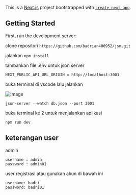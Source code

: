 This is a [Next.js](https://nextjs.org) project bootstrapped with [`create-next-app`](https://nextjs.org/docs/pages/api-reference/create-next-app).

## Getting Started

First, run the development server:

clone repositori 
```https://github.com/badrian400952/jsm.git```

jalankan
```npm install```

tambahkan file .env untuk json server

```NEXT_PUBLIC_API_URL_ORIGIN = http://localhost:3001```

buka terminal di vscode lalu jalankan

![image](https://github.com/user-attachments/assets/5fc4efba-15b4-4611-9a9c-fd66124da634)

```json-server --watch db.json --port 3001 ```

buka terminal ke 2 untuk menjalankan aplikasi

```npm run dev```

## keterangan user
admin
```
username : admin
password : admin01
```

user 
registrasi atau gunakan akun di bawah ini 
```
username: badri
password: badri01
```





